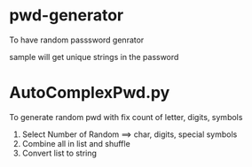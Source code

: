 # pwd-generator
To have random passsword genrator 

sample will get unique strings in the password
# AutoComplexPwd.py
 To generate random pwd with fix count of letter, digits, symbols
 1. Select Number of Random ==> char, digits, special symbols 
 2. Combine all in list and shuffle 
 2. Convert list to string
 